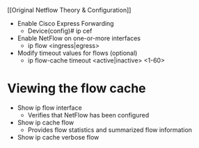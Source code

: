 [[Original Netflow Theory & Configuration]]
- Enable Cisco Express Forwarding
	- Device(config)# ip cef
- Enable NetFlow on one-or-more interfaces
	- ip flow <ingress|egress>
- Modify timeout values for flows (optional)
	- ip flow-cache timeout <active|inactive> <1-60>
# Viewing the flow cache
- Show ip flow interface
	- Verifies that NetFlow has been configured
- Show ip cache flow
	- Provides flow statistics and summarized flow information
- Show ip cache verbose flow